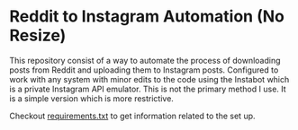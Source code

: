 # Reddit to Instagram Automation (No Resize)
This repository consist of a way to automate the process of downloading posts from Reddit and uploading them to Instagram posts. Configured to work with any system with minor edits to the code using the Instabot which is a private Instagram API emulator. This is not the primary method I use. It is a simple version which is more restrictive.

Checkout [requirements.txt](https://github.com/Vaansh/Reddit-to-Instagram-Automation-No-Resize/blob/master/requirements.txt) to get information related to the set up.
